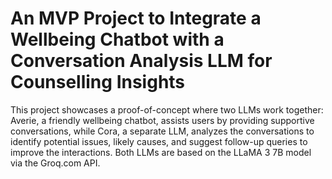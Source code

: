 # An MVP Project to Integrate a Wellbeing Chatbot with a Conversation Analysis LLM for Counselling Insights

This project showcases a proof-of-concept where two LLMs work together: Averie, a friendly wellbeing chatbot, assists users by providing supportive conversations, while Cora, a separate LLM, analyzes the conversations to identify potential issues, likely causes, and suggest follow-up queries to improve the interactions. Both LLMs are based on the LLaMA 3 7B model via the Groq.com API. 